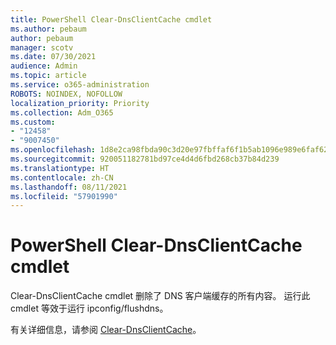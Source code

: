 ```yaml
---
title: PowerShell Clear-DnsClientCache cmdlet
ms.author: pebaum
author: pebaum
manager: scotv
ms.date: 07/30/2021
audience: Admin
ms.topic: article
ms.service: o365-administration
ROBOTS: NOINDEX, NOFOLLOW
localization_priority: Priority
ms.collection: Adm_O365
ms.custom:
- "12458"
- "9007450"
ms.openlocfilehash: 1d8e2ca98fbda90c3d20e97fbffaf6f1b5ab1096e989e6faf62a1ecd95b1ce9b
ms.sourcegitcommit: 920051182781bd97ce4d4d6fbd268cb37b84d239
ms.translationtype: HT
ms.contentlocale: zh-CN
ms.lasthandoff: 08/11/2021
ms.locfileid: "57901990"
---
```

# <a name="powershell-clear-dnsclientcache-cmdlet"></a>PowerShell Clear-DnsClientCache cmdlet

Clear-DnsClientCache cmdlet 删除了 DNS 客户端缓存的所有内容。 运行此 cmdlet 等效于运行 ipconfig/flushdns。

有关详细信息，请参阅 [Clear-DnsClientCache](https://docs.microsoft.com/powershell/module/dnsclient/clear-dnsclientcache?view=windowsserver2019-ps)。